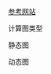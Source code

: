 [参考网站](https://openmlsys.github.io/chapter_computational_graph/components_of_computational_graph.html)

计算图类型

静态图

动态图
